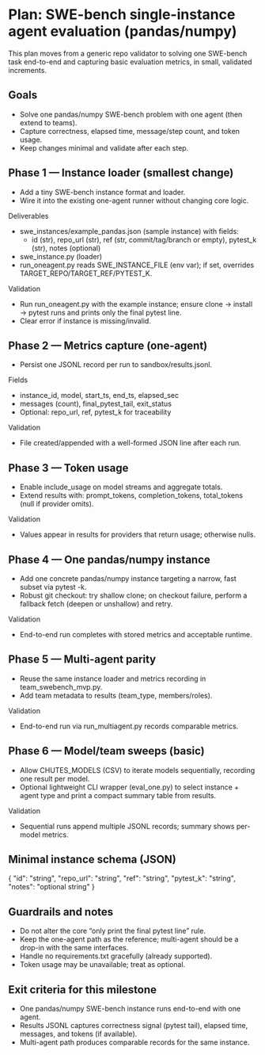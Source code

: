 # Plan: SWE-bench single-instance agent evaluation (pandas/numpy)

This plan moves from a generic repo validator to solving one SWE-bench task end-to-end and capturing basic evaluation metrics, in small, validated increments.

## Goals
- Solve one pandas/numpy SWE-bench problem with one agent (then extend to teams).
- Capture correctness, elapsed time, message/step count, and token usage.
- Keep changes minimal and validate after each step.

## Phase 1 — Instance loader (smallest change)
- Add a tiny SWE-bench instance format and loader.
- Wire it into the existing one-agent runner without changing core logic.

Deliverables
- swe_instances/example_pandas.json (sample instance) with fields:
  - id (str), repo_url (str), ref (str, commit/tag/branch or empty), pytest_k (str), notes (optional)
- swe_instance.py (loader)
- run_oneagent.py reads SWE_INSTANCE_FILE (env var); if set, overrides TARGET_REPO/TARGET_REF/PYTEST_K.

Validation
- Run run_oneagent.py with the example instance; ensure clone → install → pytest runs and prints only the final pytest line.
- Clear error if instance is missing/invalid.

## Phase 2 — Metrics capture (one-agent)
- Persist one JSONL record per run to sandbox/results.jsonl.

Fields
- instance_id, model, start_ts, end_ts, elapsed_sec
- messages (count), final_pytest_tail, exit_status
- Optional: repo_url, ref, pytest_k for traceability

Validation
- File created/appended with a well-formed JSON line after each run.

## Phase 3 — Token usage
- Enable include_usage on model streams and aggregate totals.
- Extend results with: prompt_tokens, completion_tokens, total_tokens (null if provider omits).

Validation
- Values appear in results for providers that return usage; otherwise nulls.

## Phase 4 — One pandas/numpy instance
- Add one concrete pandas/numpy instance targeting a narrow, fast subset via pytest -k.
- Robust git checkout: try shallow clone; on checkout failure, perform a fallback fetch (deepen or unshallow) and retry.

Validation
- End-to-end run completes with stored metrics and acceptable runtime.

## Phase 5 — Multi-agent parity
- Reuse the same instance loader and metrics recording in team_swebench_mvp.py.
- Add team metadata to results (team_type, members/roles).

Validation
- End-to-end run via run_multiagent.py records comparable metrics.

## Phase 6 — Model/team sweeps (basic)
- Allow CHUTES_MODELS (CSV) to iterate models sequentially, recording one result per model.
- Optional lightweight CLI wrapper (eval_one.py) to select instance + agent type and print a compact summary table from results.

Validation
- Sequential runs append multiple JSONL records; summary shows per-model metrics.

## Minimal instance schema (JSON)
{
  "id": "string",
  "repo_url": "string",
  "ref": "string",
  "pytest_k": "string",
  "notes": "optional string"
}

## Guardrails and notes
- Do not alter the core “only print the final pytest line” rule.
- Keep the one-agent path as the reference; multi-agent should be a drop-in with the same interfaces.
- Handle no requirements.txt gracefully (already supported).
- Token usage may be unavailable; treat as optional.

## Exit criteria for this milestone
- One pandas/numpy SWE-bench instance runs end-to-end with one agent.
- Results JSONL captures correctness signal (pytest tail), elapsed time, messages, and tokens (if available).
- Multi-agent path produces comparable records for the same instance.
